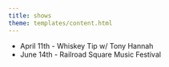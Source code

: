 ```yaml
---
title: shows
theme: templates/content.html
---
```

* April 11th - Whiskey Tip w/ Tony Hannah
* June 14th - Railroad Square Music Festival
